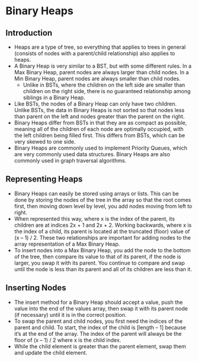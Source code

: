 # Binary Heaps

## Introduction
- Heaps are a type of tree, so everything that applies to trees in general (consists of nodes with a parent/child relationship) also applies to heaps.
- A Binary Heap is very similar to a BST, but with some different rules. In a Max Binary Heap, parent nodes are always larger than child nodes. In a Min Binary Heap, parent nodes are always smaller than child nodes.
    - Unlike in BSTs, where the children on the left side are smaller than children on the right side, there is no guaranteed relationship among siblings in a Binary Heap.
- Like BSTs, the nodes of a Binary Heap can only have two children. Unlike BSTs, the data in Binary Heaps is not sorted so that nodes less than parent on the left and nodes greater than the parent on the right.
- Binary Heaps differ from BSTs in that they are as compact as possible, meaning all of the children of each node are optimally occupied, with the left children being filled first. This differs from BSTs, which can be very skewed to one side.
- Binary Heaps are commonly used to implement Priority Queues, which are very commonly used data structures. Binary Heaps are also commonly used in graph traversal algorithms.
## Representing Heaps
- Binary Heaps can easily be stored using arrays or lists. This can be done by storing the nodes of the tree in the array so that the root comes first, then moving down level by level, you add nodes moving from left to right.
- When represented this way, where x is the index of the parent, its children are at indices 2x + 1 and 2x + 2. Working backwards, where x is the index of a child, its parent is located at the truncated (floor) value of (x – 1) / 2. These two relationships are important for adding nodes to the array representation of a Max Binary Heap.
- To insert nodes into a Max Binary Heap, you add the node to the bottom of the tree, then compare its value to that of its parent, if the node is larger, you swap it with its parent. You continue to compare and swap until the node is less than its parent and all of its children are less than it.
## Inserting Nodes
- The insert method for a Binary Heap should accept a value, push the value into the end of the values array, then swap it with its parent node (if necessary) until it is in the correct position.
- To swap the parent and child nodes, you first need the indices of the parent and child. To start, the index of the child is [length – 1] because it’s at the end of the array. The index of the parent will always be the floor of (x – 1) / 2 where x is the child index.
- While the child element is greater than the parent element, swap them and update the child element.
